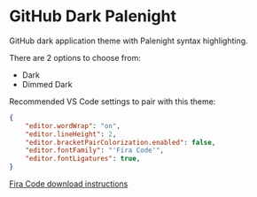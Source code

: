 # GitHub Dark Palenight
GitHub dark application theme with Palenight syntax highlighting.

There are 2 options to choose from:

- Dark
- Dimmed Dark

Recommended VS Code settings to pair with this theme:
```json
{
    "editor.wordWrap": "on",
    "editor.lineHeight": 2,
    "editor.bracketPairColorization.enabled": false,
    "editor.fontFamily": "'Fira Code'",
    "editor.fontLigatures": true,
}
```

[Fira Code download instructions](https://github.com/tonsky/FiraCode/wiki/VS-Code-Instructions)